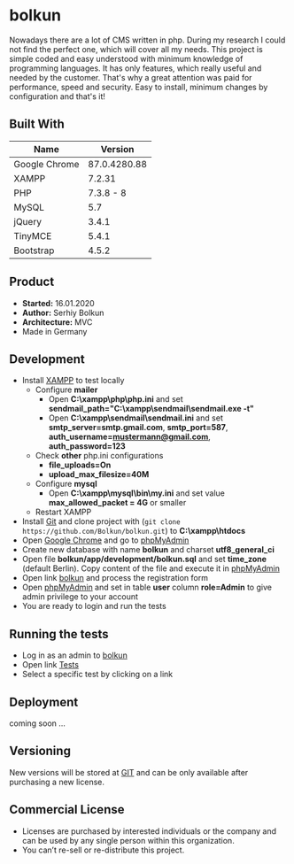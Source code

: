# bolkun
Nowadays there are a lot of CMS written in php. During my research I could not find the perfect one, 
which will cover all my needs. This project is simple coded and easy understood with minimum knowledge of
programming languages. It has only features, which really useful and needed by the customer. 
That's why a great attention was paid for performance, speed and security. Easy to install, 
minimum changes by configuration and that's it!

## Built With
| Name          | Version       |
| ------------- | ------------- |
| Google Chrome | 87.0.4280.88  |
| XAMPP         | 7.2.31        |
| PHP           | 7.3.8 - 8     |
| MySQL         | 5.7           |
| jQuery        | 3.4.1         |
| TinyMCE       | 5.4.1         |
| Bootstrap     | 4.5.2         |

## Product
* **Started:** 16.01.2020
* **Author:** Serhiy Bolkun
* **Architecture:** MVC
* Made in Germany

## Development
* Install [XAMPP](https://www.apachefriends.org/download.html) to test locally
    * Configure **mailer**
        * Open **C:\xampp\php\php.ini** and set **sendmail_path="C:\xampp\sendmail\sendmail.exe -t"**
        * Open **C:\xampp\sendmail\sendmail.ini** and set **smtp_server=smtp.gmail.com**, **smtp_port=587**, 
            **auth_username=mustermann@gmail.com**, **auth_password=123**
    * Check **other** php.ini configurations
        * **file_uploads=On**
        * **upload_max_filesize=40M**
    * Configure **mysql**
        * Open **C:\xampp\mysql\bin\my.ini** and set value **max_allowed_packet = 4G** or smaller
    * Restart XAMPP  
* Install [Git](https://git-scm.com/downloads) and clone project with (`git clone https://github.com/Bolkun/bolkun.git`)
    to **C:\xampp\htdocs**
* Open [Google Chrome](https://www.google.com/chrome/) and go to [phpMyAdmin](http://localhost/phpmyadmin)
* Create new database with name **bolkun** and charset **utf8_general_ci**
* Open file **bolkun/app/development/bolkun.sql** and set **time_zone** (default Berlin). Copy content of the file and 
    execute it in [phpMyAdmin](http://localhost/phpmyadmin/db_sql.php?db=bolkun)
* Open link [bolkun](http://localhost/bolkun/) and process the registration form
* Open [phpMyAdmin](http://localhost/phpmyadmin/sql.php?server=1&db=bolkun&table=user&pos=0) and set in table **user**
    column **role=Admin** to give admin privilege to your account
* You are ready to login and run the tests  

## Running the tests
* Log in as an admin to [bolkun](http://localhost/bolkun/)
* Open link [Tests](http://localhost/bolkun/index/tests)
* Select a specific test by clicking on a link

## Deployment
coming soon ...

## Versioning
New versions will be stored at [GIT](https://github.com/Bolkun/bolkun) and can be only available after purchasing a new
license.

## Commercial License
* Licenses are purchased by interested individuals or the company and can be used by any single person within this 
organization. 
* You can’t re-sell or re-distribute this project.

